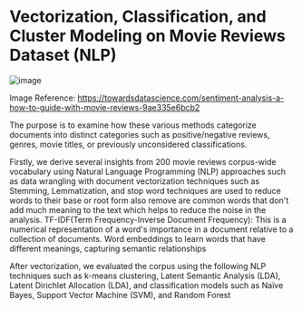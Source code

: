 # Vectorization, Classification, and Cluster Modeling on Movie Reviews Dataset (NLP)
![image](https://github.com/dspatel19/Vectorization-Classification-and-Cluster-Modeling-MovieReviews/assets/23547107/294460ed-dfbd-4215-b9e4-bd14c93b8492)

Image Reference: https://towardsdatascience.com/sentiment-analysis-a-how-to-guide-with-movie-reviews-9ae335e6bcb2

The purpose is to examine how these various methods categorize documents into distinct categories such as positive/negative reviews, genres, movie titles, or previously unconsidered classifications.

Firstly, we derive several insights from 200 movie reviews corpus-wide vocabulary using Natural Language Programming (NLP) approaches such as data wrangling with document vectorization techniques such as Stemming, Lemmatization, and stop word techniques are used to reduce words to their base or root form also remove are common words that don't add much meaning to the text which helps to reduce the noise in the analysis. TF-IDF(Term Frequency-Inverse Document Frequency): This is a numerical representation of a word's importance in a document relative to a collection of documents. Word embeddings to learn words that have different meanings, capturing semantic relationships

After vectorization, we evaluated the corpus using the following NLP techniques such as k-means clustering, Latent Semantic Analysis (LDA), Latent Dirichlet Allocation (LDA), and classification models such as Naïve Bayes, Support Vector Machine (SVM), and Random Forest
